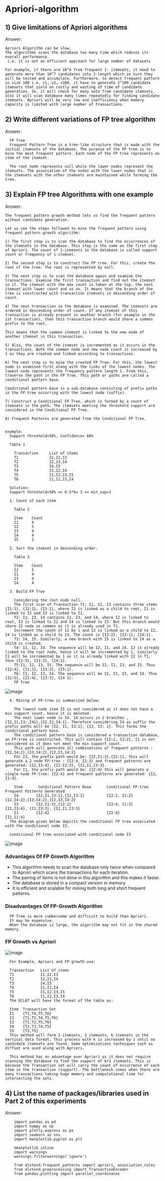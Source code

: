 # Apriori-algorithm

## 1) Give limitations of Apriori algorithms
Answer:
    
    Apriori Algorithm can be slow.
    The algorithms scans the database too many time which reduces its overall performance.
     i.e. it is not an efficient approach for large number of datasets
     
    For example, if there are 10^4 from frequent 1- itemsets, it need to generate more than 10^7 candidates into 2-length which in turn they will be tested and accumulate. Furthermore, to detect frequent pattern in size 100 i.e. v1, v2… v100, it have to generate 2^100 candidate itemsets that yield on costly and wasting of time of candidate generation. So, it will check for many sets from candidate itemsets, also it will scan database many times repeatedly for finding candidate itemsets. Apriori will be very low and inefficiency when memory capacity is limited with large number of transactions. 
     
## 2) Write different variations of FP tree algorithm
Answer:
      
      FP Tree
      Frequent Pattern Tree is a tree-like structure that is made with the initial itemsets of the database. The purpose of the FP tree is to mine the most frequent pattern. Each node of the FP tree represents an item of the itemset.

      The root node represents null while the lower nodes represent the itemsets. The association of the nodes with the lower nodes that is the itemsets with the other itemsets are maintained while forming the tree.
      
      
      
## 3) Explain FP tree Algorithms with one example
Answer:
    
    The frequent pattern growth method lets us find the frequent pattern without candidate generation.

    Let us see the steps followed to mine the frequent pattern using frequent pattern growth algorithm:

    1) The first step is to scan the database to find the occurrences of the itemsets in the database. This step is the same as the first step of Apriori. The count of 1-itemsets in the database is called support count or frequency of 1-itemset.

    2) The second step is to construct the FP tree. For this, create the root of the tree. The root is represented by null.

    3) The next step is to scan the database again and examine the transactions. Examine the first transaction and find out the itemset in it. The itemset with the max count is taken at the top, the next itemset with lower count and so on. It means that the branch of the tree is constructed with transaction itemsets in descending order of count.

    4) The next transaction in the database is examined. The itemsets are ordered in descending order of count. If any itemset of this transaction is already present in another branch (for example in the 1st transaction), then this transaction branch would share a common prefix to the root.

    This means that the common itemset is linked to the new node of another itemset in this transaction.

    5) Also, the count of the itemset is incremented as it occurs in the transactions. Both the common node and new node count is increased by 1 as they are created and linked according to transactions.

    6) The next step is to mine the created FP Tree. For this, the lowest node is examined first along with the links of the lowest nodes. The lowest node represents the frequency pattern length 1. From this, traverse the path in the FP Tree. This path or paths are called a conditional pattern base.

    Conditional pattern base is a sub-database consisting of prefix paths in the FP tree occurring with the lowest node (suffix).

    7) Construct a Conditional FP Tree, which is formed by a count of itemsets in the path. The itemsets meeting the threshold support are considered in the Conditional FP Tree.

    8) Frequent Patterns are generated from the Conditional FP Tree.
    
    
    example:
      Support threshold=50%, Confidence= 60%

      Table 1

        Transaction	    List of items
        T1	            I1,I2,I3
        T2	            I2,I3,I4
        T3	            I4,I5
        T4	            I1,I2,I4
        T5	            I1,I2,I3,I5
        T6	            I1,I2,I3,I4

      Solution:
      Support threshold=50% => 0.5*6= 3 => min_sup=3

      1. Count of each item

        Table 2

        Item	Count
        I1	    4
        I2	    5
        I3	    4
        I4	    4
        I5	    2
      
      2. Sort the itemset in descending order.

        Table 3

        Item	Count
        I2	    5
        I1	    4
        I3	    4
        I4	    4
      
      3. Build FP Tree

        Considering the root node null.
        The first scan of Transaction T1: I1, I2, I3 contains three items {I1:1}, {I2:1}, {I3:1}, where I2 is linked as a child to root, I1 is linked to I2 and I3 is linked to I1.
        T2: I2, I3, I4 contains I2, I3, and I4, where I2 is linked to root, I3 is linked to I2 and I4 is linked to I3. But this branch would share I2 node as common as it is already used in T1.
        Increment the count of I2 by 1 and I3 is linked as a child to I2, I4 is linked as a child to I3. The count is {I2:2}, {I3:1}, {I4:1}.
        T3: I4, I5. Similarly, a new branch with I5 is linked to I4 as a child is created.
        T4: I1, I2, I4. The sequence will be I2, I1, and I4. I2 is already linked to the root node, hence it will be incremented by 1. Similarly I1 will be incremented by 1 as it is already linked with I2 in T1, thus {I2:3}, {I1:2}, {I4:1}.
        T5:I1, I2, I3, I5. The sequence will be I2, I1, I3, and I5. Thus {I2:4}, {I1:3}, {I3:2}, {I5:1}.
        T6: I1, I2, I3, I4. The sequence will be I2, I1, I3, and I4. Thus {I2:5}, {I1:4}, {I3:3}, {I4 1}.
        FP Tree
   
   ![image](https://user-images.githubusercontent.com/54675828/133131590-ca86b0ca-fbb1-4aee-81b0-6d82f0225c98.png)

      4. Mining of FP-tree is summarized below:

        The lowest node item I5 is not considered as it does not have a min support count, hence it is deleted.
        The next lower node is I4. I4 occurs in 2 branches , {I2,I1,I3:,I41},{I2,I3,I4:1}. Therefore considering I4 as suffix the prefix paths will be {I2, I1, I3:1}, {I2, I3: 1}. This forms the conditional pattern base.
        The conditional pattern base is considered a transaction database, an FP-tree is constructed. This will contain {I2:2, I3:2}, I1 is not considered as it does not meet the min support count.
        This path will generate all combinations of frequent patterns : {I2,I4:2},{I3,I4:2},{I2,I3,I4:2}
        For I3, the prefix path would be: {I2,I1:3},{I2:1}, this will generate a 2 node FP-tree : {I2:4, I1:3} and frequent patterns are generated: {I2,I3:4}, {I1:I3:3}, {I2,I1,I3:3}.
        For I1, the prefix path would be: {I2:4} this will generate a single node FP-tree: {I2:4} and frequent patterns are generated: {I2, I1:4}.
        
        Item	   Conditional Pattern Base	      Conditional FP-tree	           Frequent Patterns Generated
        I4	      {I2,I1,I3:1},{I2,I3:1}	      {I2:2, I3:2}	                   {I2,I4:2},{I3,I4:2},{I2,I3,I4:2}
        I3	      {I2,I1:3},{I2:1}	              {I2:4, I1:3}	                   {I2,I3:4}, {I1:I3:3}, {I2,I1,I3:3}
        I1	      {I2:4}	                      {I2:4}	                       {I2,I1:4}
      The diagram given below depicts the conditional FP tree associated with the conditional node I3.

      conditional FP tree associated with conditional node I3
      
   ![image](https://user-images.githubusercontent.com/54675828/133130664-898d6c66-4583-45a7-a59f-b12f50941d00.png)

  ###  Advantages Of FP Growth Algorithm
   - This algorithm needs to scan the database only twice when compared to Apriori which scans the transactions for each iteration.
   - The pairing of items is not done in this algorithm and this makes it faster.
   - The database is stored in a compact version in memory.
   - It is efficient and scalable for mining both long and short frequent patterns.
      
  ### Disadvantages Of FP-Growth Algorithm
      FP Tree is more cumbersome and difficult to build than Apriori.
      It may be expensive.
      When the database is large, the algorithm may not fit in the shared memory.
      
      
   ### FP Growth vs Apriori
   
   ![image](https://user-images.githubusercontent.com/54675828/133135638-bff65fb8-c464-4084-9c74-d9e7fe4266cf.png)

      For Example, Apriori and FP growth use:

      Transaction	List of items
      T1	        I1,I2,I3
      T2	        I2,I3,I4
      T3	        I4,I5
      T4	        I1,I2,I4
      T5	        I1,I2,I3,I5
      T6	        I1,I2,I3,I4
      The ECLAT will have the format of the table as:

      Item	Transaction Set
      I1	{T1,T4,T5,T6}
      I2	{T1,T2,T4,T5,T6}
      I3	{T1,T2,T5,T6}
      I4	{T2,T3,T4,T5}
      I5	{T3,T5}
      This method will form 2-itemsets, 3 itemsets, k itemsets in the vertical data format. This process with k is increased by 1 until no candidate itemsets are found. Some optimizations techniques such as diffset are used along with Apriori.

      This method has an advantage over Apriori as it does not require scanning the database to find the support of k+1 itemsets. This is because the Transaction set will carry the count of occurrence of each item in the transaction (support). The bottleneck comes when there are many transactions taking huge memory and computational time for intersecting the sets.

    
    
 ## 4) List the name of packages/libraries used in Part 2 of this experiments
 Answer:
        
        import pandas as pd
        import numpy as np 
        import plotly.express as px
        import seaborn as sns
        import matplotlib.pyplot as plt
        
        %matplotlib inline
        import warnings
        warnings.filterwarnings('ignore')
        
        from mlxtend.frequent_patterns import apriori, association_rules
        from mlxtend.preprocessing import TransactionEncoder
        from pandas.plotting import parallel_coordinates
    
